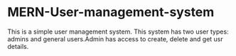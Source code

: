 # MERN-User-management-system

This is a simple user management system. This system has two user types: admins and general users.Admin has access to create, delete and get usr details. 

